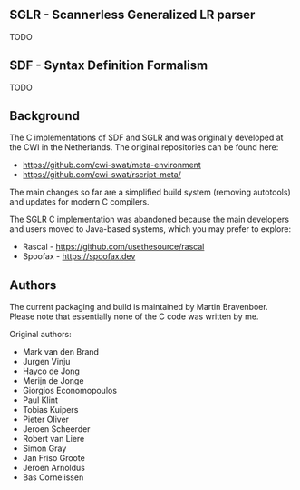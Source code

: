 ## SGLR - Scannerless Generalized LR parser

TODO

## SDF - Syntax Definition Formalism

TODO

## Background

The C implementations of SDF and SGLR and was originally developed at the CWI in the
Netherlands. The original repositories can be found here:

- https://github.com/cwi-swat/meta-environment
- https://github.com/cwi-swat/rscript-meta/

The main changes so far are a simplified build system (removing autotools) and updates for
modern C compilers.

The SGLR C implementation was abandoned because the main developers and users moved to
Java-based systems, which you may prefer to explore:

- Rascal - https://github.com/usethesource/rascal
- Spoofax - https://spoofax.dev

## Authors

The current packaging and build is maintained by Martin Bravenboer. Please note that
essentially none of the C code was written by me.

Original authors:

- Mark van den Brand
- Jurgen Vinju
- Hayco de Jong
- Merijn de Jonge
- Giorgios Economopoulos
- Paul Klint
- Tobias Kuipers
- Pieter Oliver
- Jeroen Scheerder
- Robert van Liere
- Simon Gray
- Jan Friso Groote
- Jeroen Arnoldus
- Bas Cornelissen
